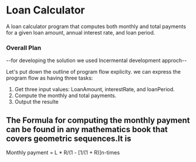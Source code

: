 # Loan Calculator
A loan calculator program that computes both monthly and total
payments for a given loan amount, annual interest rate, and loan period.
 
### Overall Plan
--for developing the solution we used Incermental development approch--

Let's put down the outline of program flow explicity. we can express the program flow as having three tasks:
1. Get three input values: LoanAmount, interestRate, and loanPeriod.
2. Compute the monthly and total payments.
3. Output the resulte

## The Formula for computing the monthly payment can be found in any mathematics book that covers geometric sequences.It is

Monthly payment = L * R/(1 - [1/(1 + R)]n-times
